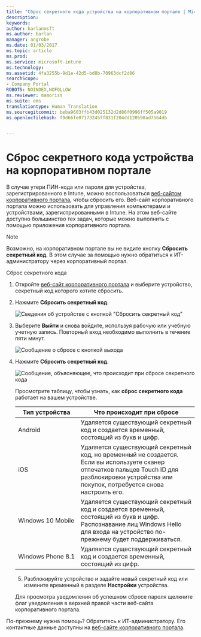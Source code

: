 ```yaml
---
title: "Сброс секретного кода устройства на корпоративном портале | Microsoft Docs"
description: 
keywords: 
author: barlanmsft
ms.author: barlan
manager: angrobe
ms.date: 01/03/2017
ms.topic: article
ms.prod: 
ms.service: microsoft-intune
ms.technology: 
ms.assetid: 4fa3255b-9d1e-42d5-bd8b-70963dcf2d86
searchScope:
- Company Portal
ROBOTS: NOINDEX,NOFOLLOW
ms.reviewer: mamoriss
ms.suite: ems
translationtype: Human Translation
ms.sourcegitcommit: beba9603ffb43d025132d2d86f0996ff505a9019
ms.openlocfilehash: f9d66fe07173245ff831f204dd120598ad7564db


---
```


# <a name="how-to-reset-your-device-passcode-from-the-company-portal-website"></a>Сброс секретного кода устройства на корпоративном портале

В случае утери ПИН-кода или пароля для устройства, зарегистрированного в Intune, можно воспользоваться [веб-сайтом корпоративного портала](http://portal.manage.microsoft.com), чтобы сбросить его. Веб-сайт корпоративного портала можно использовать для управления компьютерами и устройствами, зарегистрированными в Intune. На этом веб-сайте доступно большинство тех задач, которые можно выполнить с помощью приложения корпоративного портала.

> [!NOTE]
> Возможно, на корпоративном портале вы не видите кнопку **Сбросить секретный код**. В этом случае за помощью нужно обратиться к ИТ-администратору через корпоративный портал.

Сброс секретного кода

1.  Откройте [веб-сайт корпоративного портала](http://portal.manage.microsoft.com) и выберите устройство, секретный код которого хотите сбросить.

2.  Нажмите **Сбросить секретный код**.

    ![Сведения об устройстве с кнопкой "Сбросить секретный код"](./media/iwp-screen-with-all-options.png)

3.  Выберите **Выйти** и снова войдите, используя рабочую или учебную учетную запись. Повторный вход необходимо выполнить в течение пяти минут.

    ![Сообщение о сбросе с кнопкой выхода](./media/iwp-2-sign-out.png)

4.  Нажмите **Сбросить секретный код**.

    ![Сообщение, объясняющее, что происходит при сбросе секретного кода](./media/iwp-3-tap-reset-passcode-after-signin.png)

    Просмотрите таблицу, чтобы узнать, как **сброс секретного кода** работает на вашем устройстве.

    |Тип устройства|Что происходит при сбросе|
    |------------|-----------|
    |Android|Удаляется существующий секретный код и создается временный, состоящий из букв и цифр.|
    |iOS|Удаляется существующий секретный код, но временный не создается. Если вы используете сканер отпечатков пальцев Touch ID для разблокировки устройства или покупок, потребуется снова настроить его.|
    |Windows 10 Mobile|Удаляется существующий секретный код и создается временный, состоящий из букв и цифр. Распознавание лиц Windows Hello для входа на устройство по-прежнему будет поддерживаться.|
    |Windows Phone 8.1|Удаляется существующий секретный код и создается временный, состоящий из цифр.|

    5.  Разблокируйте устройство и задайте новый секретный код или измените временный в разделе **Настройки** устройства.

    Для просмотра уведомления об успешном сбросе пароля щелкните флаг уведомления в верхней правой части веб-сайта корпоративного портала.

По-прежнему нужна помощь? Обратитесь к ИТ-администратору. Его контактные данные доступны на [веб-сайте корпоративного портала](http://portal.manage.microsoft.com).



<!--HONumber=Jan17_HO1-->


